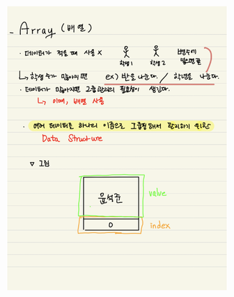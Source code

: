 ![](https://github.com/tjrwns8024/For-CodingTest-/blob/master/%EC%9D%B4%EB%AF%B8%EC%A7%80%20%EC%B2%A8%EB%B6%80/%EC%8A%A4%ED%81%AC%EB%A6%B0%EC%83%B7%202021-01-18%20%EC%98%A4%ED%9B%84%202.29.46.png?raw=true)